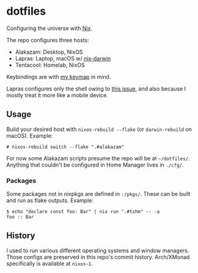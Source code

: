 # dotfiles

Configuring the universe with [Nix](https://nixos.org).

The repo configures three hosts:

- Alakazam: Desktop, NixOS
- Lapras: Laptop, macOS w/ [nix-darwin](https://github.com/LnL7/nix-darwin)
- Tentacool: Homelab, NixOS

Keybindings are with [my keymap](https://git.sr.ht/~samhh/qmk_firmware/tree/samhh/item/keyboards/ergodox_ez/keymaps/samhh/README.md) in mind.

Lapras configures only the shell owing to [this issue](https://github.com/NixOS/nix/issues/956), and also because I mostly treat it more like a mobile device.

## Usage

Build your desired host with `nixos-rebuild --flake` (or `darwin-rebuild` on macOS). Example:

```console
# nixos-rebuild switch --flake ".#alakazam"
```

For now some Alakazam scripts presume the repo will be at `~/dotfiles/`. Anything that couldn't be configured in Home Manager lives in `./cfg/`.

### Packages

Some packages not in nixpkgs are defined in `:/pkgs/`. These can be built and run as flake outputs. Example:

```console
$ echo "declare const foo: Bar" | nix run ".#tshm" -- -a
foo :: Bar
```

## History

I used to run various different operating systems and window managers. Those configs are preserved in this repo's commit history. Arch/XMonad specifically is available at `nixos~1`.
